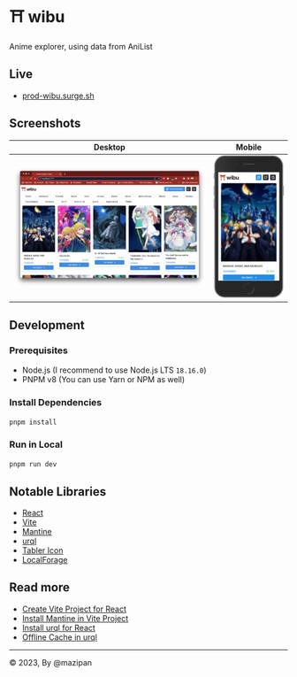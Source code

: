 # ⛩ wibu

Anime explorer, using data from AniList

## Live

- [prod-wibu.surge.sh](https://prod-wibu.surge.sh/)

## Screenshots

| Desktop                               | Mobile                              |
| ------------------------------------- | ----------------------------------- |
| ![Desktop](./screenshots/desktop.png) | ![iPhone](./screenshots/iPhone.png) |

## Development

### Prerequisites

- Node.js (I recommend to use Node.js LTS `18.16.0`)
- PNPM v8 (You can use Yarn or NPM as well)

### Install Dependencies

`pnpm install`

### Run in Local

`pnpm run dev`

## Notable Libraries

- [React](https://react.dev/)
- [Vite](https://vitejs.dev/)
- [Mantine](https://mantine.dev/)
- [urql](https://formidable.com/open-source/urql/)
- [Tabler Icon](https://tabler-icons.io/)
- [LocalForage](https://github.com/localForage/localForage)

## Read more

- [Create Vite Project for React](https://vitejs.dev/guide/)
- [Install Mantine in Vite Project](https://mantine.dev/guides/vite/)
- [Install urql for React](https://formidable.com/open-source/urql/docs/basics/react-preact/)
- [Offline Cache in urql](https://formidable.com/open-source/urql/docs/graphcache/offline/)

---

© 2023, By @mazipan
